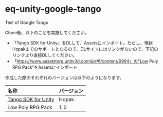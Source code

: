 # eq-unity-google-tango
Test of Google Tango

Clone後、以下のことを実施してください。
* 「Tango SDK for Unity」をDLして、Assetsにインポート。ただし、現状Hopakまでのサポートとなるので、DLサイトにはリンクがないので、下記のリンクより直接DLしてください。
* 「https://www.assetstore.unity3d.com/jp/#!/content/9994」の"Low Poly RPG Pack"をAssetsにインポート

作成した際のそれぞれのバージョンは以下のようになります。<br/>

| 名称 | バージョン |
| :-- | :-- |
| [Tango SDK for Unity](https://developers.google.com/tango/downloads/TangoSDK_Hopak_Unity5.unitypackage) | Hopak |
| Low Poly RPG Pack | 1.0 |

